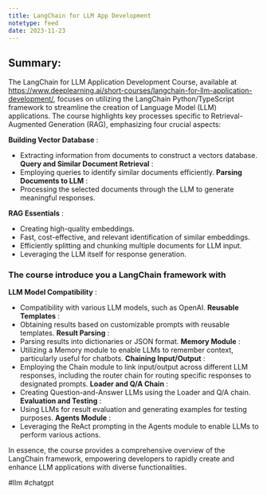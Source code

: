 ```yaml
---
title: LangChain for LLM App Development
notetype: feed
date: 2023-11-23
---
```

## Summary:

The LangChain for LLM Application Development Course, available at https://www.deeplearning.ai/short-courses/langchain-for-llm-application-development/, focuses on utilizing the LangChain Python/TypeScript framework to streamline the creation of Language Model (LLM) applications. The course highlights key processes specific to Retrieval-Augmented Generation (RAG), emphasizing four crucial aspects:

**Building Vector Database** :
- Extracting information from documents to construct a vectors database.
**Query and Similar Document Retrieval** :
- Employing queries to identify similar documents efficiently.
**Parsing Documents to LLM** :
- Processing the selected documents through the LLM to generate meaningful responses.

**RAG Essentials** :
- Creating high-quality embeddings.
- Fast, cost-effective, and relevant identification of similar embeddings.
- Efficiently splitting and chunking multiple documents for LLM input.
- Leveraging the LLM itself for response generation.

### The course introduce you a LangChain framework with

**LLM Model Compatibility** :
- Compatibility with various LLM models, such as OpenAI.
**Reusable Templates** :
- Obtaining results based on customizable prompts with reusable templates.
**Result Parsing** :
- Parsing results into dictionaries or JSON format.
**Memory Module** :
- Utilizing a Memory module to enable LLMs to remember context, particularly useful for chatbots.
**Chaining Input/Output** :
- Employing the Chain module to link input/output across different LLM responses, including the router chain for routing specific responses to designated prompts.
**Loader and Q/A Chain** :
- Creating Question-and-Answer LLMs using the Loader and Q/A chain.
**Evaluation and Testing** :
- Using LLMs for result evaluation and generating examples for testing purposes.
**Agents Module** :
- Leveraging the ReAct prompting in the Agents module to enable LLMs to perform various actions.

In essence, the course provides a comprehensive overview of the LangChain framework, empowering developers to rapidly create and enhance LLM applications with diverse functionalities.


#llm #chatgpt